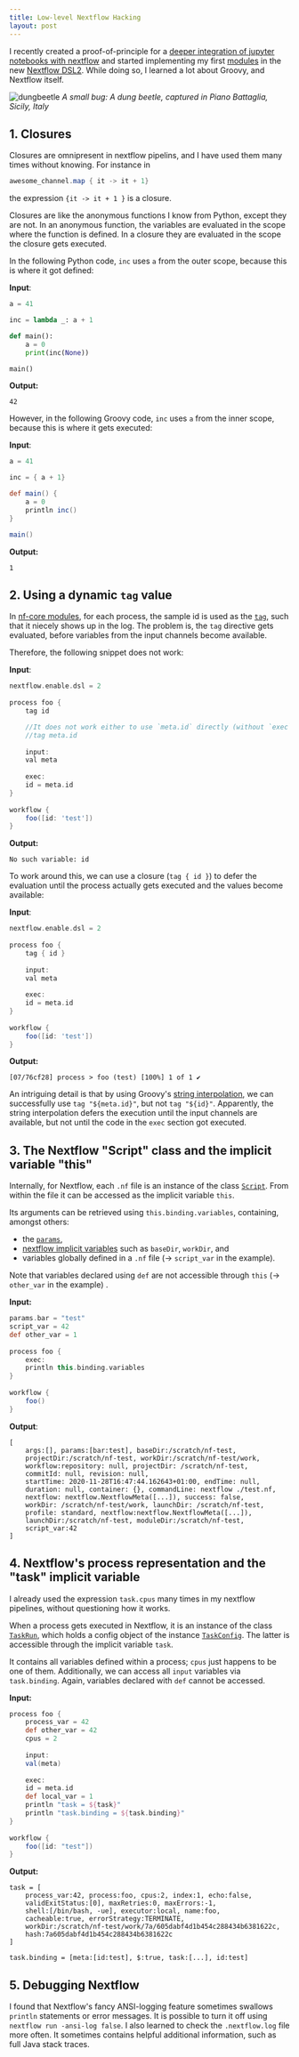 ```yaml
---
title: Low-level Nextflow Hacking
layout: post
---
```


I recently created a proof-of-principle for a [deeper integration of jupyter notebooks with nextflow](https://github.com/grst/nxfvars/) 
and started implementing my first [modules](https://github.com/nf-core/modules) in the
new [Nextflow DSL2](https://www.nextflow.io/blog/2020/dsl2-is-here.html).  While doing so, I learned a lot about Groovy, and Nextflow itself.

![dungbeetle](dung_beetle.jpg)
*A small bug: A dung beetle, captured in Piano Battaglia, Sicily, Italy*


## 1. Closures

Closures are omnipresent in nextflow pipelins, and I have used them many times
without knowing. For instance in

```groovy
awesome_channel.map { it -> it + 1}
```
the expression `{it -> it + 1 }` is a closure. 

Closures are like the anonymous functions I know from Python, 
except they are not. 
In an anonymous function, the variables are evaluated in the scope where the function 
is defined. In a closure they are evaluated in the scope the closure gets executed. 

In the following Python code, `inc` uses `a` from the outer scope, because this 
is where it got defined:  

**Input**:
```python
a = 41

inc = lambda _: a + 1

def main():
    a = 0
    print(inc(None))

main()
```
**Output:**
```
42
```

However, in the following Groovy code, `inc` uses `a` from the inner scope, because
this is where it gets executed: 

**Input**:
```groovy
a = 41

inc = { a + 1}

def main() {
    a = 0
    println inc()
}

main()
```

**Output:**
```
1
```


## 2. Using a dynamic `tag` value

In [nf-core modules](https://github.com/nf-core/modules), for each process, the sample id is used
as the [`tag`](https://www.nextflow.io/docs/latest/process.html#tag),
such that it niecely shows up in the log. The problem is, the `tag` directive
gets evaluated, before variables from the input channels become available. 

Therefore, the following snippet does not work: 

**Input**:
```groovy                                                                              
nextflow.enable.dsl = 2                                                         
                                                                                
process foo {                                                                   
    tag id     

    //It does not work either to use `meta.id` directly (without `exec`)
    //tag meta.id                                                          
                                                                                
    input:                                                                      
    val meta                                                                    
                                                                                
    exec:                                                                     
    id = meta.id                                                                
}                                                                               
                                                                                
workflow {                                                                      
    foo([id: 'test'])                                                           
}   
```
**Output:**
```
No such variable: id
```

To work around this, we can use a closure (`tag { id }`) 
to defer the evaluation until the 
process actually gets executed and the values become available: 


**Input**:
```groovy                                                                              
nextflow.enable.dsl = 2                                                         
                                                                                
process foo {                                                                   
    tag { id }                                                                  
                                                                                
    input:                                                                      
    val meta                                                                    
                                                                                
    exec:                                                                     
    id = meta.id                                                                
}                                                                               
                                                                                
workflow {                                                                      
    foo([id: 'test'])                                                           
}   
```
**Output:**
```
[07/76cf28] process > foo (test) [100%] 1 of 1 ✔
```

An intriguing detail is that by using Groovy's [string interpolation](http://docs.groovy-lang.org/latest/html/documentation/#_string_interpolation),
we can successfully use `tag "${meta.id}"`, but not `tag "${id}"`. Apparently, 
the string interpolation defers the execution until the input channels are available, 
but not until the code in the `exec` section got executed.  


## 3. The Nextflow "Script" class and the implicit variable "this"

Internally, for Nextflow, each `.nf` file is an instance of the class [`Script`](https://docs.groovy-lang.org/latest/html/api/groovy/lang/Script.html).
From within the file it can be accessed as the implicit variable `this`. 

Its arguments can be retrieved using `this.binding.variables`, containing,
amongst others:
 * the [`params`](https://www.nextflow.io/docs/latest/config.html?highlight=params#scope-params),
 * [nextflow implicit variables](https://www.nextflow.io/docs/latest/script.html?highlight=basedir#implicit-variables)
   such as `baseDir`, `workDir`, and 
 * variables globally defined in a `.nf` file (→ `script_var` in the example). 
  
Note that variables declared using `def` are not accessible through `this` (→ `other_var` in the example) . 

**Input:**
```groovy
params.bar = "test"                                                             
script_var = 42                                                                 
def other_var = 1                                                     
                                                                                
process foo {                                                                   
    exec:                                                                       
    println this.binding.variables                                              
}                                                                               
                                                                                
workflow {                                                                      
    foo()                                                                       
}    
```

**Output**:
```
[
    args:[], params:[bar:test], baseDir:/scratch/nf-test,
    projectDir:/scratch/nf-test, workDir:/scratch/nf-test/work, 
    workflow:repository: null, projectDir: /scratch/nf-test,
    commitId: null, revision: null,
    startTime: 2020-11-28T16:47:44.162643+01:00, endTime: null,
    duration: null, container: {}, commandLine: nextflow ./test.nf,
    nextflow: nextflow.NextflowMeta([...]), success: false,
    workDir: /scratch/nf-test/work, launchDir: /scratch/nf-test,
    profile: standard, nextflow:nextflow.NextflowMeta([...]),
    launchDir:/scratch/nf-test, moduleDir:/scratch/nf-test,
    script_var:42
]
```

## 4. Nextflow's process representation and the "task" implicit variable

I already used the expression `task.cpus` many times in my nextflow pipelines, without
questioning how it works. 

When a process gets executed in Nextflow, it is an instance of the class [`TaskRun`](https://github.com/nextflow-io/nextflow/blob/master/modules/nextflow/src/main/groovy/nextflow/processor/TaskRun.groovy),
which holds a config object of the instance [`TaskConfig`](https://github.com/nextflow-io/nextflow/blob/master/modules/nextflow/src/main/groovy/nextflow/processor/TaskConfig.groovy). 
The latter is accessible through the implicit variable `task`.

It contains all variables defined within a process; `cpus` just
happens to be one of them. Additionally, we can access all `input` variables via `task.binding`. Again, variables declared with `def` cannot be accessed. 

**Input:**
```groovy
process foo {                                                                   
    process_var = 42                                                            
    def other_var = 42                                                          
    cpus = 2                                                                    
                                                                                
    input:                                                                      
    val(meta)                                                                   
                                                                                
    exec:                                                                       
    id = meta.id                                                                
    def local_var = 1                                                           
    println "task = ${task}"                                                    
    println "task.binding = ${task.binding}"                                    
}                                                                               
                                                                                
workflow {                                                                      
    foo([id: "test"])                                                           
}
```

**Output:**
```
task = [
    process_var:42, process:foo, cpus:2, index:1, echo:false,
    validExitStatus:[0], maxRetries:0, maxErrors:-1, 
    shell:[/bin/bash, -ue], executor:local, name:foo, 
    cacheable:true, errorStrategy:TERMINATE,
    workDir:/scratch/nf-test/work/7a/605dabf4d1b454c288434b6381622c, 
    hash:7a605dabf4d1b454c288434b6381622c
]

task.binding = [meta:[id:test], $:true, task:[...], id:test]
```



## 5. Debugging Nextflow

I found that Nextflow's fancy ANSI-logging feature sometimes swallows `println` statements
or error messages. It is possible to turn it off using `nextflow run -ansi-log false`. 
I also learned to check the `.nextflow.log` file more often. It sometimes contains
helpful additional information, such as full Java stack traces. 
